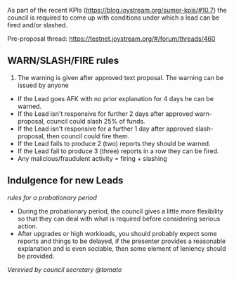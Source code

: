 As part of the recent KPIs (https://blog.joystream.org/sumer-kpis/#10.7) the council is required to come up with conditions under which a lead can be fired and/or slashed.

Pre-proposal thread: https://testnet.joystream.org/#/forum/threads/460 

## WARN/SLASH/FIRE rules

1. The warning is given after approved text proposal. The warning can be issued by anyone

- If the Lead goes AFK with no prior explanation for 4 days he can be warned.
- If the Lead isn't responsive for further 2 days after approved warn-proposal, council could slash 25% of funds. 
- If the Lead isn't responsive for a further 1 day after approved slash-proposal, then council could fire them.
- If the Lead fails to produce 2 (two) reports they should be warned.
- If the Lead fail to produce 3 (three) reports in a row they can be fired.
- Any malicious/fraudulent activity = firing + slashing

## Indulgence for new Leads

*rules for a probationary period*

- During the probationary period, the council gives a little more flexibility so that they can deal with what is required before considering serious action.
- After upgrades or high workloads, you should probably expect some reports and things to be delayed, if the presenter provides a reasonable explanation and is even sociable, then some element of leniency should be provided.

*Verevied by council secretary @tomato*
